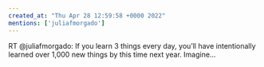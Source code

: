 ```yaml
---
created_at: "Thu Apr 28 12:59:58 +0000 2022"
mentions: ['juliafmorgado']
---
```


RT @juliafmorgado: If you learn 3 things every day, you’ll have intentionally learned over 1,000 new things by this time next year. Imagine…
